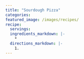 ```yaml
---
title: "Sourdough Pizza"
categories:
featured_image: /images/recipes/
recipe:
  servings: 
  ingredients_markdown: |-
    *
  directions_markdown: |-
    1.
---
```


